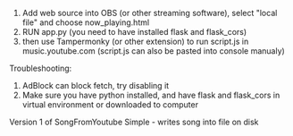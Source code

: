 1. Add web source into OBS (or other streaming software), select "local file" and choose now_playing.html
2. RUN app.py (you need to have installed flask and flask_cors) 
3. then use Tampermonky (or other extension) to run script.js in music.youtube.com (script.js can also be pasted into console manualy)

Troubleshooting:
1. AdBlock can block fetch, try disabling it
2. Make sure you have python installed, and have flask and flask_cors in virtual environment or downloaded to computer

Version 1 of SongFromYoutube Simple - writes song into file on disk